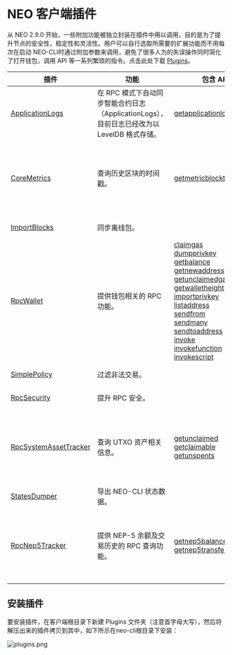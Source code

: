 # NEO 客户端插件

从 NEO 2.9.0 开始，一些附加功能被独立封装在插件中用以调用，目的是为了提升节点的安全性，稳定性和灵活性。用户可以自行选取所需要的扩展功能而不用每次在启动 NEO-CLI时通过附加参数来调用，避免了很多人为的失误操作同时简化了打开钱包，调用 API 等一系列繁琐的指令。点击此处下载 [Plugins](https://github.com/neo-project/neo-plugins/releases)。

<table class="table table-hover">
    <thead>
        <tr>
            <th style="width: 25%;">插件</th>
            <th style="width: 35%;">功能</th>
            <th style="width: 20%;">包含 API</th>
            <th style="width: 20%;"></th>
        </tr>
    </thead>
    <tbody>
        <tr>
            <td><a
                    href="https://github.com/neo-project/neo-plugins/releases/download/v2.10.0/ApplicationLogs.zip">ApplicationLogs</a>
            </td>
            <td>在 RPC 模式下自动同步智能合约日志（ApplicationLogs），目前日志已经改为以 LevelDB 格式存储。</td>
            <td><a href="cli/latest-version/api/getapplicationlog.html">getapplicationlog</a></td>
            <td>交易所必选</td>
        </tr>
        <tr>
            <td><a
                    href="https://github.com/neo-project/neo-plugins/releases/download/v2.10.2/CoreMetrics.zip">CoreMetrics</a>
            </td>
            <td>查询历史区块的时间戳。</td>
            <td><a href="cli/latest-version/api/getmetricblocktimestamp.html">getmetricblocktimestamp</a></td>
            <td>交易所推荐使用</td>
        </tr>
        <tr>
            <td><a
                    href="https://github.com/neo-project/neo-plugins/releases/download/v2.10.0/ImportBlocks.zip">ImportBlocks</a>
            </td>
            <td>同步离线包。</td>
            <td></td>
            <td>必选</td>
        </tr>
        <tr>
            <td><a
                    href="https://github.com/neo-project/neo-plugins/releases/download/v2.10.0/RpcWallet.zip">RpcWallet</a>
            </td>
            <td>提供钱包相关的 RPC 功能。</td>
            <td><a href="cli/latest-version/api/getmetricblocktimestamp.html">claimgas</a><br><a
                    href="cli/latest-version/api/getmetricblocktimestamp.html">dumpprivkey</a><br><a
                    href="cli/latest-version/api/getmetricblocktimestamp.html">getbalance</a><br><a
                    href="cli/latest-version/api/getmetricblocktimestamp.html">getnewaddress</a><br><a
                    href="cli/latest-version/api/getmetricblocktimestamp.html">getunclaimedgas</a><br><a
                    href="cli/latest-version/api/getmetricblocktimestamp.html">getwalletheight</a><br><a
                    href="cli/latest-version/api/getmetricblocktimestamp.html">importprivkey</a><br><a
                    href="cli/latest-version/api/getmetricblocktimestamp.html">listaddress</a><br><a
                    href="cli/latest-version/api/getmetricblocktimestamp.html">sendfrom</a><br><a
                    href="cli/latest-version/api/getmetricblocktimestamp.html">sendmany</a><br><a
                    href="cli/latest-version/api/getmetricblocktimestamp.html">sendtoaddress</a><br><a
                    href="cli/latest-version/api/getmetricblocktimestamp.html">invoke</a><br><a
                    href="cli/latest-version/api/getmetricblocktimestamp.html">invokefunction</a><br><a
                    href="cli/latest-version/api/getmetricblocktimestamp.html">invokescript</a></td>
            <td>必选</td>
        </tr>
        <tr>
            <td><a
                    href="https://github.com/neo-project/neo-plugins/releases/download/v2.10.0/SimplePolicy.zip">SimplePolicy</a>
            </td>
            <td>过滤非法交易。</td>
            <td></td>
            <td>必选</td>
        </tr>
        <tr>
            <td><a
                    href="https://github.com/neo-project/neo-plugins/releases/download/v2.10.0/RpcSecurity.zip">RpcSecurity</a>
            </td>
            <td>提升 RPC 安全。</td>
            <td></td>
            <td>可选</td>
        </tr>
        <tr>
            <td><a
                    href="https://github.com/neo-project/neo-plugins/releases/download/v2.10.2/RpcSystemAssetTracker.zip">RpcSystemAssetTracker</a>
            </td>
            <td>查询 UTXO 资产相关信息。</td>
            <td><a href="cli/latest-version/api/getmetricblocktimestamp.html">getunclaimed</a><br><a
                    href="cli/latest-version/api/getmetricblocktimestamp.html">getclaimable</a><br><a
                    href="cli/latest-version/api/getmetricblocktimestamp.html">getunspents</a></td>
            <td>交易所推荐使用</td>
        </tr>
        <tr>
            <td><a
                    href="https://github.com/neo-project/neo-plugins/releases/download/v2.10.0/StatesDumper.zip">StatesDumper</a>
            </td>
            <td>导出 NEO-CLI 状态数据。</td>
            <td></td>
            <td>可选</td>
        </tr>
        <tr>
            <td><a
                    href="https://github.com/neo-project/neo-plugins/releases/download/v2.10.0/RpcNep5Tracker.zip">RpcNep5Tracker</a>
            </td>
            <td>提供 NEP-5 余额及交易历史的 RPC 查询功能。</td>
            <td><a href="cli/latest-version/api/getmetricblocktimestamp.html">getnep5balances</a><br><a
                    href="cli/latest-version/api/getmetricblocktimestamp.html">getnep5transfers</a></td>
            <td>交易所推荐使用</td>
        </tr>
    </tbody>
</table>

## 安装插件

要安装插件，在客户端根目录下新建 Plugins 文件夹（注意首字母大写），然后将解压出来的插件拷贝到其中，如下所示在neo-cli根目录下安装：

![plugins.png](../../assets/plugins.png)

